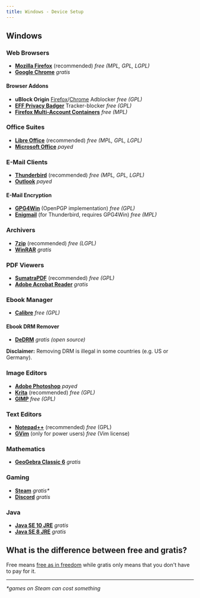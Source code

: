 ```yaml
---
title: Windows - Device Setup
---
```

## Windows

### Web Browsers

- [**Mozilla Firefox**](https://www.mozilla.org/firefox/new/) (recommended) _free (MPL, GPL, LGPL)_
- [**Google Chrome**](https://www.google.com/chrome/) _gratis_

#### Browser Addons

- **uBlock Origin** [Firefox](https://addons.mozilla.org/firefox/addon/ublock-origin/)/[Chrome](https://chrome.google.com/webstore/detail/ublock-origin/cjpalhdlnbpafiamejdnhcphjbkeiagm) Adblocker _free (GPL)_
- [**EFF Privacy Badger**](https://www.eff.org/privacybadger) Tracker-blocker _free (GPL)_
- [**Firefox Multi-Account Containers**](https://addons.mozilla.org/firefox/addon/multi-account-containers/) _free (MPL)_


### Office Suites

- [**Libre Office**](https://www.libreoffice.org/download/download/) (recommended) _free (MPL, GPL, LGPL)_
- [**Microsoft Office**](https://www.office.com/) _payed_


### E-Mail Clients

- [**Thunderbird**](https://www.thunderbird.net) (recommended) _free (MPL, GPL, LGPL)_
- [**Outlook**](https://products.office.com/outlook/) _payed_

#### E-Mail Encryption

- [**GPG4Win**](https://gpg4win.org/download.html) (OpenPGP implementation) _free (GPL)_
- [**Enigmail**](https://enigmail.net/index.php/) (for Thunderbird, requires GPG4Win) _free (MPL)_


### Archivers

- [**7zip**](https://www.7-zip.org/) (recommended) _free (LGPL)_
- [**WinRAR**](https://rarlab.com/download.htm) _gratis_


### PDF Viewers

- [**SumatraPDF**](https://www.sumatrapdfreader.org/download-free-pdf-viewer.html) (recommended) _free (GPL)_
- [**Adobe Acrobat Reader**](https://get.adobe.com/reader/otherversions/) _gratis_


### Ebook Manager

- [**Calibre**](https://calibre-ebook.com/download_windows) _free (GPL)_

#### Ebook DRM Remover

- [**DeDRM**](https://github.com/apprenticeharper/DeDRM_tools/releases) _gratis (open source)_

**Disclaimer:** Removing DRM is illegal in some countries (e.g. US or Germany).


### Image Editors

- [**Adobe Photoshop**](https://www.adobe.com/products/photoshop.html) _payed_
- [**Krita**](https://krita.org/download/krita-desktop/) (recommended) _free (GPL)_
- [**GIMP**](https://www.gimp.org/downloads/) _free (GPL)_


### Text Editors

- [**Notepad++**](https://notepad-plus-plus.org/download/) (recommended) _free_ (GPL)
- [**GVim**](https://www.vim.org/download.php#pc) (only for power users) _free_ (Vim license)


### Mathematics

- [**GeoGebra Classic 6**](https://wiki.geogebra.org/en/Reference:GeoGebra_Installation#GeoGebra_Classic_6) _gratis_


### Gaming

- [**Steam**](https://store.steampowered.com/about/) _gratis*_
- [**Discord**](https://discordapp.com/download) _gratis_


### Java

- [**Java SE 10 JRE**](http://www.oracle.com/technetwork/java/javase/downloads/jre10-downloads-4417026.html) _gratis_
- [**Java SE 8 JRE**](http://www.oracle.com/technetwork/java/javase/downloads/jre8-downloads-2133155.html) _gratis_


## What is the difference between free and gratis?

Free means [free as in freedom](https://www.gnu.org/philosophy/free-sw.html) while gratis only means that you don't have to pay for it.

- - -

_*games on Steam can cost something_

